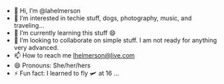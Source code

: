 - 👋 Hi, I’m @lahelmerson
- 👀 I’m interested in techie stuff, dogs, photography, music, and traveling...
- 🌱 I’m currently learning this stuff 😄
- 💞️ I’m looking to collaborate on simple stuff. I am not ready for anything very advanced.
- 📫 How to reach me lhelmerson@live.com
- 😄 Pronouns: She/her/hers
- ⚡ Fun fact: I learned to fly 🛩️  at 16 ...

<!---
lahelmerson/lahelmerson is a ✨ special ✨ repository because its `README.md` (this file) appears on your GitHub profile.
You can click the Preview link to take a look at your changes.
--->
